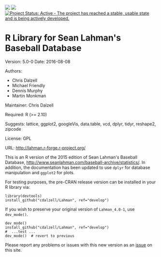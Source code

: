 [![](http://www.r-pkg.org/badges/version/Lahman)](https://cran.r-project.org/package=Lahman) [![](http://cranlogs.r-pkg.org/badges/grand-total/Lahman)](https://cran.r-project.org/package=Lahman)
[![Project Status: Active - The project has reached a stable, usable state and is being actively developed.](http://www.repostatus.org/badges/latest/active.svg)](http://www.repostatus.org/#active)

R Library for Sean Lahman's Baseball Database
========================================================

Version: 5.0-0
Date: 2016-08-08

Authors:

* Chris Dalzell
* Michael Friendly
* Dennis Murphy
* Martin Monkman
    
Maintainer: Chris Dalzell

Required: R (>= 2.10)

Suggests: lattice, ggplot2, googleVis, data.table, vcd, dplyr, tidyr, reshape2, zipcode

License: GPL

URL: http://lahman.r-forge.r-project.org/

This is an R version of the 2015 edition of Sean Lahman's Baseball Database,
http://www.seanlahman.com/baseball-archive/statistics/.  In addition, the documentation
has been updated to use `dplyr` for database manipulation and `ggplot2` for plots.

For testing purposes, the pre-CRAN release version can be installed in your R library via:

    library(devtools)
    install_github("cdalzell/Lahman", ref="develop")

If you wish to preserve your original version of `Lahman_4.0-1`, use `dev_mode()`.

    dev_mode()
    install_github("cdalzell/Lahman", ref="develop")
    #  ...test ...
    dev_mode()  # revert to previous


Please report any problems or issues with this new version as an [issue](https://github.com/cdalzell/Lahman/issues) on this site.


